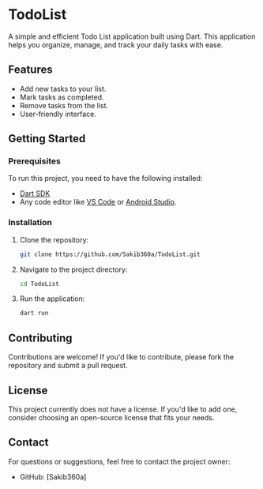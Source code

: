 

# TodoList

A simple and efficient Todo List application built using Dart. This application helps you organize, manage, and track your daily tasks with ease.

## Features

- Add new tasks to your list.
- Mark tasks as completed.
- Remove tasks from the list.
- User-friendly interface.

## Getting Started

### Prerequisites

To run this project, you need to have the following installed:

- [Dart SDK](https://dart.dev/get-dart)
- Any code editor like [VS Code](https://code.visualstudio.com/) 
or 
[Android Studio](https://developer.android.com/studio).

### Installation

1. Clone the repository:

   ```bash
   git clone https://github.com/Sakib360a/TodoList.git
   ```

2. Navigate to the project directory:

   ```bash
   cd TodoList
   ```

3. Run the application:

   ```bash
   dart run
   ```

## Contributing

Contributions are welcome! If you'd like to contribute, please fork the repository and submit a pull request.

## License

This project currently does not have a license. If you'd like to add one, consider choosing an open-source license that fits your needs.

## Contact

For questions or suggestions, feel free to contact the project owner:

- GitHub: [Sakib360a]